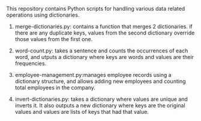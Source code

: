 This repository contains Python scripts for handling various data related operations using dictionaries.

1. merge-dictionaries.py: contains a function that merges 2 dictionaries. if there are any duplicate keys, values from the second dictionary override those values from the first one.

2. word-count.py: takes a sentence and counts the occurrences of each word, and utputs a dictionary where keys are words and values are their frequencies.

3. employee-management.py:manages employee records using a dictionary structure, and allows adding new employees and counting total employees in the company.

4. invert-dictionaries.py: takes a dictionary where values are unique and inverts it. It also outputs a new dictionary where keys are the original values and values are lists of keys that had that value.